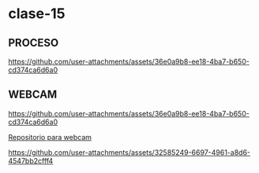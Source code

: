 # clase-15

## PROCESO
https://github.com/user-attachments/assets/36e0a9b8-ee18-4ba7-b650-cd374ca6d6a0
## WEBCAM


https://github.com/user-attachments/assets/36e0a9b8-ee18-4ba7-b650-cd374ca6d6a0


[Repositorio para webcam](https://github.com/opentrack/opentrack/wiki/PS3-Eye-open-driver-instructions)



https://github.com/user-attachments/assets/32585249-6697-4961-a8d6-4547bb2cfff4

